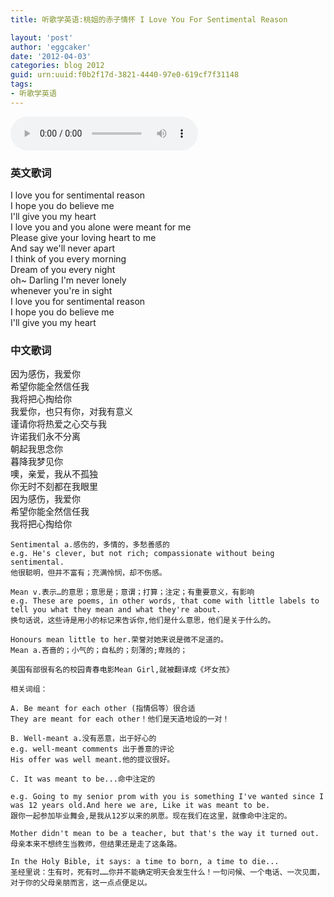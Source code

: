 ```yaml
---
title: 听歌学英语:桃姐的赤子情怀 I Love You For Sentimental Reason

layout: 'post'
author: 'eggcaker'
date: '2012-04-03'
categories: blog 2012
guid: urn:uuid:f0b2f17d-3821-4440-97e0-619cf7f31148
tags:
- 听歌学英语
---
```


<audio src="http://site-images.googlecode.com/git/mp3/i_love_you_for_sentimental_reason.mp3" controls autoplay="true">
  Don't ask me why, just go to somewhere find the right web browser.
</audio>

<div class="row">
  <div class="span6">
    <h3>英文歌词</h3>
    <p>
I love you for sentimental reason<br/>
I hope you do believe me<br/>
I'll give you my heart<br/>
I love you and you alone were meant for me<br/>
Please give your loving heart to me<br/>
And say we'll never apart<br/>
I think of you every morning<br/>
Dream of you every night<br/>
oh~ Darling I'm never lonely<br/>
whenever you're in sight<br/>
I love you for sentimental reason<br/>
I hope you do believe me<br/>
I'll give you my heart<br/>
</p>
  </div>
  <div class="span6">
    <h3>中文歌词</h3>
<p>    
因为感伤，我爱你<br/>
希望你能全然信任我<br/>
我将把心掏给你<br/>
我爱你，也只有你，对我有意义<br/>
谨请你将热爱之心交与我<br/>
许诺我们永不分离<br/>
朝起我思念你<br/>
暮降我梦见你<br/>
噢，亲爱，我从不孤独<br/>
你无时不刻都在我眼里<br/>
因为感伤，我爱你<br/>
希望你能全然信任我<br/>
我将把心掏给你<br/>
</p>
  </div>
 </div>
 
 

    Sentimental a.感伤的，多情的，多愁善感的
    e.g. He's clever, but not rich; compassionate without being sentimental.
    他很聪明，但并不富有；充满怜悯，却不伤感。
    
    Mean v.表示…的意思；意思是；意谓；打算；注定；有重要意义，有影响 
    e.g. These are poems, in other words, that come with little labels to tell you what they mean and what they're about. 
    换句话说，这些诗是用小的标记来告诉你,他们是什么意思，他们是关于什么的。
    
    Honours mean little to her.荣誉对她来说是微不足道的。
    Mean a.吝啬的；小气的；自私的；刻薄的;卑贱的；
    
    美国有部很有名的校园青春电影Mean Girl,就被翻译成《坏女孩》
    
    相关词组：
    
    A. Be meant for each other (指情侣等）很合适
    They are meant for each other！他们是天造地设的一对！
    
    B. Well-meant a.没有恶意，出于好心的 
    e.g. well-meant comments 出于善意的评论
    His offer was well meant.他的提议很好。
    
    C. It was meant to be...命中注定的
    
    e.g. Going to my senior prom with you is something I've wanted since I was 12 years old.And here we are, Like it was meant to be.
    跟你一起参加毕业舞会,是我从12岁以来的夙愿。现在我们在这里，就像命中注定的。
    
    Mother didn't mean to be a teacher, but that's the way it turned out.
    母亲本来不想终生当教师，但结果还是走了这条路。
    
    In the Holy Bible, it says: a time to born, a time to die...
    圣经里说：生有时，死有时……你并不能确定明天会发生什么！一句问候、一个电话、一次见面，对于你的父母亲朋而言，这一点点便足以。
